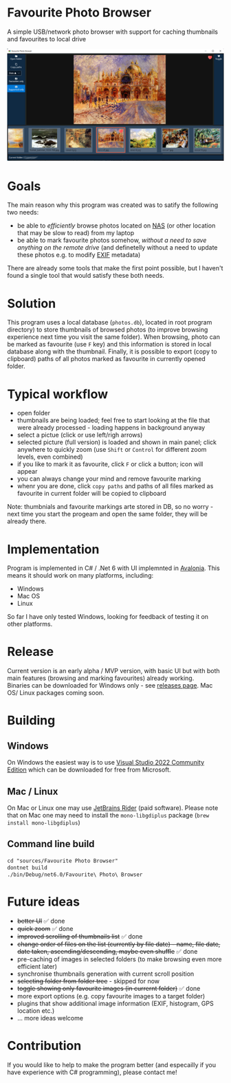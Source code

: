 # Favourite Photo Browser
A simple USB/network photo browser with support for caching thumbnails and favourites to local drive

<kbd>![Screenshot](doc/favourite-photo-browser-screenshot.png)</kbd>

# Goals

The main reason why this program was created was to satify the following two needs: 
- be able to *efficiently* browse photos located on [NAS](https://en.wikipedia.org/wiki/Network-attached_storage) (or other location that may be slow to read) from my laptop 
- be able to mark favourite photos somehow, *without a need to save anything on the remote drive* (and definetelly without a need to update these photos e.g. to modify [EXIF](https://en.wikipedia.org/wiki/Exif) metadata)

There are already some tools that make the first point possible, but I haven't found a single tool that would satisfy these both needs. 

# Solution 

This program uses a local database (`photos.db`), located in root program directory) to store thumbnails of browsed photos (to improve browsing experience next time you visit the same folder). When browsing, photo can be marked as favourite (use `F` key) and this information is stored in local database along with the thumbnail. 
Finally, it is possible to export (copy to clipboard) paths of all photos marked as favourite in currently opened folder.     

# Typical workflow 
- open folder 
- thumbnails are being loaded; feel free to start looking at the file that were already processed - loading happens in background anyway
- select a pictue (click or use left/righ arrows)
- selected picture (full version) is loaded and shown in main panel; click anywhere to quickly zoom (use `Shift` or `Control` for different zoom levels, even combined) 
- if you like to mark it as favourite, click `F` or click a button; icon will appear 
- you can always change your mind and remove favourite marking 
- whenr you are done, click `copy paths` and paths of all files marked as favourite in current folder will be copied to clipboard

Note: thumbnials and favourite markings arte stored in DB, so no worry - next time you start the progeam and open the same folder, they will be already there.  

# Implementation 

Program is implemented in C# / .Net 6 with UI implemnted in [Avalonia](https://avaloniaui.net/). This means it should work on many platforms, including: 
- Windows 
- Mac OS
- Linux

So far I have only tested Windows, looking for feedback of testing it on other platforms. 


# Release

Current version is an early alpha / MVP version, with basic UI but with both main features (browsing and marking favourites) already working.  
Binaries can be downloaded for Windows only - see [releases page](https://github.com/bartekmotyl/favourite-photo-browser/releases). 
Mac OS/ Linux packages coming soon.  

# Building 

## Windows 

On Windows the easiest way is to use [Visual Studio 2022 Community Edition](https://visualstudio.microsoft.com/vs/community/) which can be downloaded for free from Microsoft.

## Mac / Linux 
On Mac or Linux one may use [JetBrains Rider](https://www.jetbrains.com/rider/) (paid software). Please note that on Mac one may need to install the `mono-libgdiplus` package (`brew install mono-libgdiplus`)

## Command line build 

```
cd "sources/Favourite Photo Browser"
dontnet build 
./bin/Debug/net6.0/Favourite\ Photo\ Browser
```

# Future ideas
- ~~better UI~~ :white_check_mark: done
- ~~quick zoom~~ :white_check_mark: done 
- ~~improved scrolling of thumbnails list~~ :white_check_mark: done
- ~~change order of files on the list (currently by file date) - name, file date, date taken, ascending/descending, maybe even shuffle~~ :white_check_mark: done 
- pre-caching of images in selected folders (to make browsing even more efficient later)
- synchronise thumbnails generation with current scroll position 
- ~~selecting folder from folder tree~~ - skipped for now  
- ~~toggle showing only favourite images (in currernt folder)~~ :white_check_mark: done 
- more export options (e.g. copy favourite images to a target folder) 
- plugins that show additional image information (EXIF, histogram, GPS location etc.)  
- ... more ideas welcome 

# Contribution 

If you would like to help to make the program better (and especailly if you have experience with C# programming), please contact me! 
